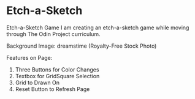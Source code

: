 # Etch-a-Sketch
Etch-a-Sketch Game 
I am creating an etch-a-sketch game while moving through The Odin Project curriculum.

Background Image: dreamstime (Royalty-Free Stock Photo)

Features on Page:
1. Three Buttons for Color Changes
2. Textbox for GridSquare Selection
3. Grid to Drawn On
4. Reset Button to Refresh Page

